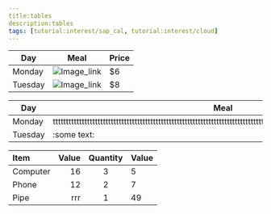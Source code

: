 ```yaml
---
title:tables
description:tables
tags: [tutorial:interest/sap_cal, tutorial:interest/cloud]
---
```




| Day     | Meal    | Price |
| --------|---------|-------|
| Monday  | ![Image_link](https://www.smallbusinesssaturdayuk.com/Images/Small-Business-Saturday-UK-Google-Plus.gif)   | $6    |
| Tuesday |![Image_link]( http://www.va.gov/OSDBU/images/business.png) | $8    |

| Day     | Meal    | Price |
| --------|---------|-------|
| Monday  |ttttttttttttttttttttttttttttttttttttttttttttttttttttttttttttttttttttttttttttttttttttttttttttttttttttttttttttttttttttttttttttttttt| $6    |
| Tuesday |:some text:| $8    |

Item      | Value | Quantity | Value   |
:-------- |-----: | :-------:| :-------|
Computer  | 16  | 3        | 5       |
Phone     | 12    | 2        | 7       |
Pipe      | rrr   | 1        |49       |
